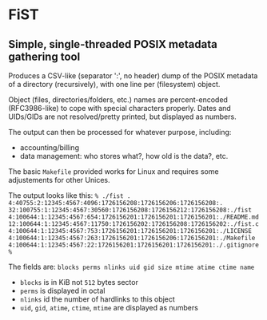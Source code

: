 FiST
====

## Simple, single-threaded POSIX metadata gathering tool

Produces a CSV-like (separator ':', no header) dump of the POSIX metadata of a directory
(recursively), with one line per (filesystem) object.

Object (files, directories/folders, etc.) names are percent-encoded (RFC3986-like) to cope with
special characters properly.
Dates and UIDs/GIDs are not resolved/pretty printed, but displayed as numbers.

The output can then be processed for whatever purpose, including:
- accounting/billing
- data management: who stores what?, how old is the data?, etc.

The basic `Makefile` provided works for Linux and requires some adjustements for other Unices.

The output looks like this:
`% ./fist .
4:40755:2:12345:4567:4096:1726156208:1726156206:1726156208:.
32:100755:1:12345:4567:30560:1726156208:1726156212:1726156208:./fist
4:100644:1:12345:4567:654:1726156201:1726156201:1726156201:./README.md
12:100644:1:12345:4567:11750:1726156202:1726156208:1726156202:./fist.c
4:100644:1:12345:4567:753:1726156201:1726156201:1726156201:./LICENSE
4:100644:1:12345:4567:263:1726156201:1726156206:1726156201:./Makefile
4:100644:1:12345:4567:22:1726156201:1726156201:1726156201:./.gitignore
%`

The fields are:
`blocks perms nlinks uid gid size mtime atime ctime name`

- `blocks` is in KiB not `512` bytes sector
- `perms` is displayed in octal
- `nlinks` id the number of hardlinks to this object
- `uid`, `gid`, `atime`, `ctime`, `mtime` are displayed as numbers
